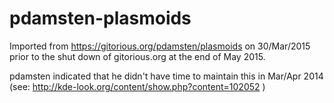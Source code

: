 # pdamsten-plasmoids
Imported from https://gitorious.org/pdamsten/plasmoids on 30/Mar/2015 prior to the shut down of gitorious.org at the end of May 2015.

pdamsten indicated that he didn't have time to maintain this in Mar/Apr 2014 (see: http://kde-look.org/content/show.php?content=102052 )
